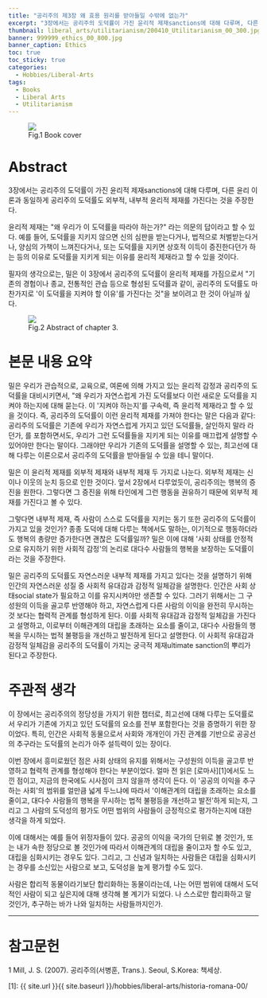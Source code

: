 ```yaml
---
title: "공리주의 제3장 왜 효용 원리를 받아들일 수밖에 없는가"
excerpt: "3장에서는 공리주의 도덕률이 가진 윤리적 제재sanctions에 대해 다루며, 다른 윤리 이론과 동일하게 공리주의 도덕률도 외부적, 내부적 윤리적 제재를 가진다는 것을 주장한다."
thumbnail: liberal_arts/utilitarianism/200410_Utilitarianism_00_300.jpg
banner: 999999_ethics_00_800.jpg
banner_caption: Ethics
toc: true
toc_sticky: true
categories:
  - Hobbies/Liberal-Arts
tags:
  - Books
  - Liberal Arts
  - Utilitarianism
---
```


<figure style="width: 300px" class="align-center">
  <a href="{{ site.url }}{{ site.baseurl }}/assets/images/liberal_arts/utilitarianism/200410_Utilitarianism_00.jpg">
  <img src="{{ site.url }}{{ site.baseurl }}/assets/images/liberal_arts/utilitarianism/200410_Utilitarianism_00.jpg">
  </a>
  <figcaption>
  Fig.1 Book cover
  </figcaption>
</figure>

# Abstract

3장에서는 공리주의 도덕률이 가진 윤리적 제재sanctions에 대해 다루며, 다른 윤리 이론과 동일하게 공리주의 도덕률도 외부적, 내부적 윤리적 제재를 가진다는 것을 주장한다.

윤리적 제재는 "왜 우리가 이 도덕률을 따라야 하는가?" 라는 의문의 답이라고 할 수 있다. 예를 들어, 도덕률을 지키지 않으면 신의 심판을 받는다거나, 법적으로 처벌받는다거나, 양심의 가책이 느껴진다거나, 또는 도덕률을 지키면 상호적 이득이 증진한다던가 하는 등의 이유로 도덕률을 지키게 되는 이유를 윤리적 제재라고 할 수 있을 것이다.

필자의 생각으로는, 밀은 이 3장에서 공리주의 도덕률이 윤리적 제재를 가짐으로서 "기존의 경험이나 종교, 전통적인 관습 등으로 형성된 도덕률과 같이, 공리주의 도덕률도 마찬가지로 '이 도덕률을 지켜야 할 이유'를 가진다는 것"을 보이려고 한 것이 아닐까 싶다.

<figure style="width: 300px" class="align-center">
  <a href="{{ site.url }}{{ site.baseurl }}/assets/images/liberal_arts/utilitarianism/240506_abstract_02.png">
  <img src="{{ site.url }}{{ site.baseurl }}/assets/images/liberal_arts/utilitarianism/240506_abstract_02_300.png">
  </a>
  <figcaption>
  Fig.2 Abstract of chapter 3.
  </figcaption>
</figure>

# 본문 내용 요약

밀은 우리가 관습적으로, 교육으로, 여론에 의해 가지고 있는 윤리적 감정과 공리주의 도덕률을 대비시키면서, "왜 우리가 자연스럽게 가진 도덕률보다 이런 새로운 도덕률을 지켜야 하는지에 대해 묻는다. 이 '지켜야 하는지'를 구속력, 즉 윤리적 제재라고 할 수 있을 것이다. 즉, 공리주의 도덕률이 이런 윤리적 제재를 가져야 한다는 말은 다음과 같다: 공리주의 도덕률은 기존에 우리가 자연스럽게 가지고 있던 도덕률들, 살인하지 말라 라던가, 를 포함하면서도, 우리가 그런 도덕률들을 지키게 되는 이유를 매끄럽게 설명할 수 있어야만 한다는 말이다. 그래야만 우리가 기존의 도덕률을 설명할 수 있는, 최고선에 대해 다루는 이론으로서 공리주의 도덕률을 받아들일 수 있을 테니 말이다.

밀은 이 윤리적 제재를 외부적 제재와 내부적 제재 두 가지로 나눈다. 외부적 제재는 신이나 이웃의 눈치 등으로 인한 것이다. 앞서 2장에서 다루었듯이, 공리주의는 행복의 증진을 원한다. 그렇다면 그 증진을 위해 타인에게 그런 행동을 권유하기 때문에 외부적 제재를 가진다고 볼 수 있다.

그렇다면 내부적 제재, 즉 사람이 스스로 도덕률을 지키는 동기 또한 공리주의 도덕률이 가지고 있을 것인가? 종종 도덕에 대해 다루는 책에서도 말하는, 이기적으로 행동하더라도 행복의 총량만 증가한다면 괜찮은 도덕률일까? 밀은 이에 대해 '사회 상태를 안정적으로 유지하기 위한 사회적 감정'의 논리로 대다수 사람들의 행복을 보장하는 도덕률이라는 것을 주장한다.

밀은 공리주의 도덕률도 자연스러운 내부적 제재를 가지고 있다는 것을 설명하기 위해 인간의 자연스러운 성질 중 사회적 유대감과 감정적 일체감을 설명한다. 인간은 사회 상태social state가 필요하고 이를 유지시켜야만 생존할 수 있다. 그러기 위해서는 그 구성원의 이득을 골고루 반영해야 하고, 자연스럽게 다른 사람의 이익을 완전히 무시하는 것 보다는 협력적 관계를 형성하게 된다. 이를 사회적 유대감과 감정적 일체감을 가진다고 설명하고, 이로부터 이해관계의 대립을 초래하는 요소를 줄이고, 대다수 사람들의 행복을 무시하는 법적 불평등을 개선하고 발전하게 된다고 설명한다. 이 사회적 유대감과 감정적 일체감을 공리주의 도덕률이 가지는 궁극적 제재ultimate sanction의 뿌리가 된다고 주장한다.

# 주관적 생각

이 장에서는 공리주의의 정당성을 가지기 위한 챕터로, 최고선에 대해 다루는 도덕률로서 우리가 기존에 가지고 있던 도덕률의 요소를 전부 포함한다는 것을 증명하기 위한 장이었다. 특히, 인간은 사회적 동물으로서 사회와 개개인이 가진 관계를 기반으로 공공선의 추구라는 도덕률의 논리가 아주 설득력이 있는 장이다.

이번 장에서 흥미로웠던 점은 사회 상태의 유지를 위해서는 구성원의 이득을 골고루 반영하고 협력적 관계를 형성해야 한다는 부분이었다. 얼마 전 읽은 [로마사][1]에서도 느낀 점이고, 지금의 한국에도 시사점이 크지 않을까 생각이 든다. 이 '공공의 이익을 추구하는 사회'의 범위를 얼만큼 넓게 두느냐에 따라서 '이해관계의 대립을 초래하는 요소를 줄이고, 대다수 사람들의 행복을 무시하는 법적 불평등을 개선하고 발전'하게 되는지, 그리고 그 사람의 도덕성의 평가도 어떤 범위의 사람들이 긍정적으로 평가하는지에 대한 생각을 하게 되었다.

이에 대해서는 예를 들어 위정자들이 있다. 공공의 이익을 국가의 단위로 볼 것인가, 또는 내가 속한 정당으로 볼 것인가에 따라서 이해관계의 대립을 줄이고자 할 수도 있고, 대립을 심화시키는 경우도 있다. 그리고, 그 신념과 일치하는 사람들은 대립을 심화시키는 경우를 소신있는 사람으로 보고, 도덕성을 높게 평가할 수도 있다.

사람은 합리적 동물이라기보단 합리화하는 동물이라는데, 나는 어떤 범위에 대해서 도덕적인 사람이 되고 싶은지에 대해 생각해 볼 계기가 되었다. 나 스스로만 합리화하고 말 것인가, 추구하는 바가 나와 일치하는 사람들까지인가.

---

# 참고문헌

1 Mill, J. S. (2007). 공리주의(서병훈, Trans.). Seoul, S.Korea: 책세상.

[1]: {{ site.url }}{{ site.baseurl }}/hobbies/liberal-arts/historia-romana-00/

